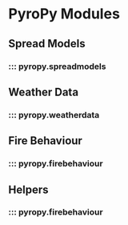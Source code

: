 # PyroPy Modules

## Spread Models

### ::: pyropy.spreadmodels

## Weather Data

### ::: pyropy.weatherdata

## Fire Behaviour

### ::: pyropy.firebehaviour

## Helpers

### ::: pyropy.firebehaviour
